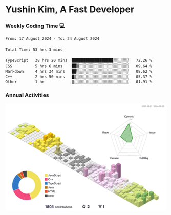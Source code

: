 # Yushin Kim, A Fast Developer

### Weekly Coding Time 💻

<!--START_SECTION:waka-->

```txt
From: 17 August 2024 - To: 24 August 2024

Total Time: 53 hrs 3 mins

TypeScript   38 hrs 20 mins  ██████████████████░░░░░░░   72.26 %
CSS          5 hrs 6 mins    ██▒░░░░░░░░░░░░░░░░░░░░░░   09.64 %
Markdown     4 hrs 34 mins   ██░░░░░░░░░░░░░░░░░░░░░░░   08.62 %
C++          2 hrs 50 mins   █▒░░░░░░░░░░░░░░░░░░░░░░░   05.37 %
Other        1 hr            ▒░░░░░░░░░░░░░░░░░░░░░░░░   01.91 %
```

<!--END_SECTION:waka-->

### Annual Activities

![](./profile-3d-contrib/profile-season-animate.svg)
